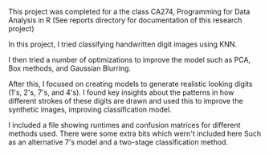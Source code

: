 This project was completed for a the class CA274, Programming for Data Analysis in R
(See reports directory for documentation of this research project)

In this project, I tried classifying handwritten digit images using KNN. 

I then tried a number of optimizations to improve the model such as PCA, Box methods, and Gaussian Blurring. 

After this, I focused on creating models to
generate realistic looking digits (1's, 2's, 7's, and 4's). I found key insights about the patterns in how different strokes
of these digits are drawn and used this to improve the synthetic images, improving classification model. 

I included a file showing runtimes and confusion matrices for different methods used. There were some extra bits which wern't included here
Such as an alternative 7's model and a two-stage classification method.
